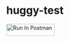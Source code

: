 # huggy-test
[<img src="https://run.pstmn.io/button.svg" alt="Run In Postman" style="width: 128px; height: 32px;">](https://app.getpostman.com/run-collection/26530639-4f982cc8-8386-4b30-8021-9bf10d400685?action=collection%2Ffork&source=rip_markdown&collection-url=entityId%3D26530639-4f982cc8-8386-4b30-8021-9bf10d400685%26entityType%3Dcollection%26workspaceId%3Dd7914fe0-6a0e-4c18-a48b-86acca162e67#?env%5Btest%5D=W3sia2V5IjoidG9rZW4tY29yZS1jbGllbnQiLCJ2YWx1ZSI6IiIsImVuYWJsZWQiOnRydWUsInR5cGUiOiJkZWZhdWx0Iiwic2Vzc2lvblZhbHVlIjoiIiwiY29tcGxldGVTZXNzaW9uVmFsdWUiOiIiLCJzZXNzaW9uSW5kZXgiOjB9XQ==)